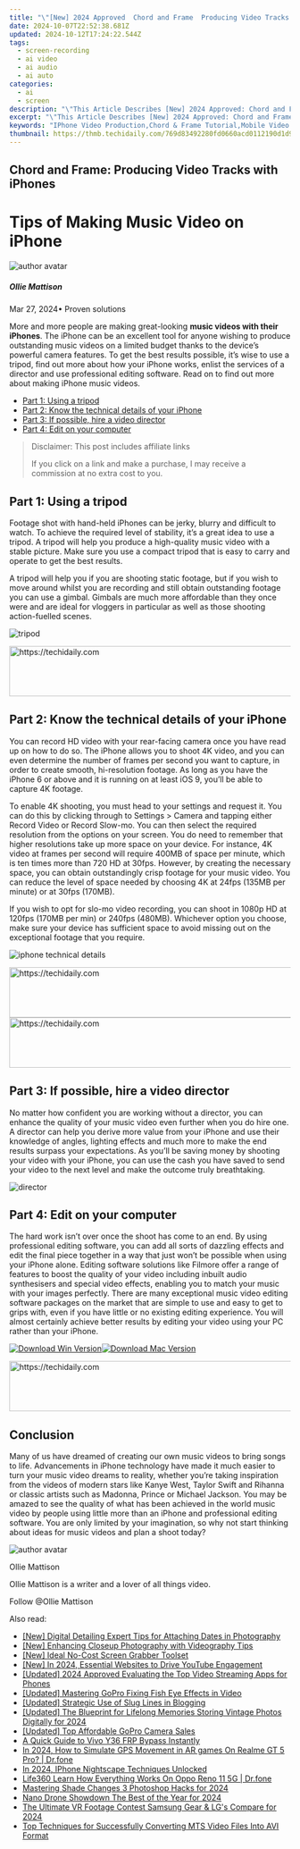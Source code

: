 ```yaml
---
title: "\"[New] 2024 Approved  Chord and Frame  Producing Video Tracks with iPhones\""
date: 2024-10-07T22:52:38.681Z
updated: 2024-10-12T17:24:22.544Z
tags: 
  - screen-recording
  - ai video
  - ai audio
  - ai auto
categories: 
  - ai
  - screen
description: "\"This Article Describes [New] 2024 Approved: Chord and Frame: Producing Video Tracks with iPhones\""
excerpt: "\"This Article Describes [New] 2024 Approved: Chord and Frame: Producing Video Tracks with iPhones\""
keywords: "IPhone Video Production,Chord & Frame Tutorial,Mobile Video Editing,IOS Video Tracks,DIY iPhone Videos,Music Chords in Film,Frames for Mobile Media"
thumbnail: https://thmb.techidaily.com/769d83492280fd0660acd0112190d1d990d0e4305860168c39e79719f29b2ea7.jpg
---
```


## Chord and Frame: Producing Video Tracks with iPhones

# Tips of Making Music Video on iPhone

![author avatar](https://images.wondershare.com/filmora/article-images/ollie-mattison.jpg)

##### Ollie Mattison

 Mar 27, 2024• Proven solutions

 More and more people are making great-looking **music videos with their iPhones**. The iPhone can be an excellent tool for anyone wishing to produce outstanding music videos on a limited budget thanks to the device’s powerful camera features. To get the best results possible, it’s wise to use a tripod, find out more about how your iPhone works, enlist the services of a director and use professional editing software. Read on to find out more about making iPhone music videos.

* [Part 1: Using a tripod](#part1)
* [Part 2: Know the technical details of your iPhone](#part2)
* [Part 3: If possible, hire a video director](#part3)
* [Part 4: Edit on your computer](#part4)

>  Disclaimer: This post includes affiliate links
>
>  If you click on a link and make a purchase, I may receive a commission at no extra cost to you.
>

## Part 1: Using a tripod

 Footage shot with hand-held iPhones can be jerky, blurry and difficult to watch. To achieve the required level of stability, it’s a great idea to use a tripod. A tripod will help you produce a high-quality music video with a stable picture. Make sure you use a compact tripod that is easy to carry and operate to get the best results.

 A tripod will help you if you are shooting static footage, but if you wish to move around whilst you are recording and still obtain outstanding footage you can use a gimbal. Gimbals are much more affordable than they once were and are ideal for vloggers in particular as well as those shooting action-fuelled scenes.

![tripod](https://images.wondershare.com/filmora/article-images/jellyfish-metal-spring-tripod.jpg)

<!-- affiliate ads begin -->
<a href="https://aligracehair.sjv.io/c/5597632/1884002/19272" target="_top" id="1884002">
  <img src="//a.impactradius-go.com/display-ad/19272-1884002" border="0" alt="https://techidaily.com" width="728" height="90"/>
</a>
<img height="0" width="0" src="https://aligracehair.sjv.io/i/5597632/1884002/19272" style="position:absolute;visibility:hidden;" border="0" />
<!-- affiliate ads end -->

## Part 2: Know the technical details of your iPhone

 You can record HD video with your rear-facing camera once you have read up on how to do so. The iPhone allows you to shoot 4K video, and you can even determine the number of frames per second you want to capture, in order to create smooth, hi-resolution footage. As long as you have the iPhone 6 or above and it is running on at least iOS 9, you’ll be able to capture 4K footage.

 To enable 4K shooting, you must head to your settings and request it. You can do this by clicking through to Settings > Camera and tapping either Record Video or Record Slow-mo. You can then select the required resolution from the options on your screen. You do need to remember that higher resolutions take up more space on your device. For instance, 4K video at frames per second will require 400MB of space per minute, which is ten times more than 720 HD at 30fps. However, by creating the necessary space, you can obtain outstandingly crisp footage for your music video. You can reduce the level of space needed by choosing 4K at 24fps (135MB per minute) or at 30fps (170MB).

 If you wish to opt for slo-mo video recording, you can shoot in 1080p HD at 120fps (170MB per min) or 240fps (480MB). Whichever option you choose, make sure your device has sufficient space to avoid missing out on the exceptional footage that you require.

![iphone technical details](https://images.wondershare.com/filmora/article-images/Shooting-iPhone.jpg)

<!-- affiliate ads begin -->
<a href="https://appsumo.8odi.net/c/5597632/2144288/7443" target="_top" id="2144288">
  <img src="//a.impactradius-go.com/display-ad/7443-2144288" border="0" alt="https://techidaily.com" width="728" height="90"/>
</a>
<img height="0" width="0" src="https://appsumo.8odi.net/i/5597632/2144288/7443" style="position:absolute;visibility:hidden;" border="0" />
<!-- affiliate ads end -->

<!-- affiliate ads begin -->
<a href="https://appsumo.8odi.net/c/5597632/2094421/7443" target="_top" id="2094421">
  <img src="//a.impactradius-go.com/display-ad/7443-2094421" border="0" alt="https://techidaily.com" width="728" height="90"/>
</a>
<img height="0" width="0" src="https://appsumo.8odi.net/i/5597632/2094421/7443" style="position:absolute;visibility:hidden;" border="0" />
<!-- affiliate ads end -->

## Part 3: If possible, hire a video director

 No matter how confident you are working without a director, you can enhance the quality of your music video even further when you do hire one. A director can help you derive more value from your iPhone and use their knowledge of angles, lighting effects and much more to make the end results surpass your expectations. As you’ll be saving money by shooting your video with your iPhone, you can use the cash you have saved to send your video to the next level and make the outcome truly breathtaking.

![director](https://images.wondershare.com/filmora/article-images/director.jpg)

## Part 4: Edit on your computer

 The hard work isn’t over once the shoot has come to an end. By using professional editing software, you can add all sorts of dazzling effects and edit the final piece together in a way that just won’t be possible when using your iPhone alone. Editing software solutions like Filmore offer a range of features to boost the quality of your video including inbuilt audio synthesisers and special video effects, enabling you to match your music with your images perfectly. There are many exceptional music video editing software packages on the market that are simple to use and easy to get to grips with, even if you have little or no existing editing experience. You will almost certainly achieve better results by editing your video using your PC rather than your iPhone.

[![Download Win Version](https://images.wondershare.com/filmora/guide/download-btn-win.jpg)](https://tools.techidaily.com/wondershare/filmora/download/)[![Download Mac Version](https://images.wondershare.com/filmora/guide/download-btn-mac.jpg)](https://tools.techidaily.com/wondershare/filmora/download/)

<!-- affiliate ads begin -->
<a href="https://aligracehair.sjv.io/c/5597632/1902324/19272" target="_top" id="1902324">
  <img src="//a.impactradius-go.com/display-ad/19272-1902324" border="0" alt="https://techidaily.com" width="728" height="90"/>
</a>
<img height="0" width="0" src="https://aligracehair.sjv.io/i/5597632/1902324/19272" style="position:absolute;visibility:hidden;" border="0" />
<!-- affiliate ads end -->

## Conclusion

 Many of us have dreamed of creating our own music videos to bring songs to life. Advancements in iPhone technology have made it much easier to turn your music video dreams to reality, whether you’re taking inspiration from the videos of modern stars like Kanye West, Taylor Swift and Rihanna or classic artists such as Madonna, Prince or Michael Jackson. You may be amazed to see the quality of what has been achieved in the world music video by people using little more than an iPhone and professional editing software. You are only limited by your imagination, so why not start thinking about ideas for music videos and plan a shoot today?

![author avatar](https://images.wondershare.com/filmora/article-images/ollie-mattison.jpg)

Ollie Mattison

Ollie Mattison is a writer and a lover of all things video.

Follow @Ollie Mattison


<ins class="adsbygoogle"
     style="display:block"
     data-ad-format="autorelaxed"
     data-ad-client="ca-pub-7571918770474297"
     data-ad-slot="1223367746"></ins>



<ins class="adsbygoogle"
     style="display:block"
     data-ad-client="ca-pub-7571918770474297"
     data-ad-slot="8358498916"
     data-ad-format="auto"
     data-full-width-responsive="true"></ins>


<span class="atpl-alsoreadstyle">Also read:</span>
<div><ul>
<li><a href="https://fox-hovers.techidaily.com/new-digital-detailing-expert-tips-for-attaching-dates-in-photography/"><u>[New] Digital Detailing Expert Tips for Attaching Dates in Photography</u></a></li>
<li><a href="https://fox-hovers.techidaily.com/new-enhancing-closeup-photography-with-videography-tips/"><u>[New] Enhancing Closeup Photography with Videography Tips</u></a></li>
<li><a href="https://desktop-recording.techidaily.com/new-ideal-no-cost-screen-grabber-toolset/"><u>[New] Ideal No-Cost Screen Grabber Toolset</u></a></li>
<li><a href="https://fox-hovers.techidaily.com/new-in-2024-essential-websites-to-drive-youtube-engagement/"><u>[New] In 2024, Essential Websites to Drive YouTube Engagement</u></a></li>
<li><a href="https://facebook-record-videos.techidaily.com/updated-2024-approved-evaluating-the-top-video-streaming-apps-for-phones/"><u>[Updated] 2024 Approved Evaluating the Top Video Streaming Apps for Phones</u></a></li>
<li><a href="https://extra-approaches.techidaily.com/updated-mastering-gopro-fixing-fish-eye-effects-in-video/"><u>[Updated] Mastering GoPro Fixing Fish Eye Effects in Video</u></a></li>
<li><a href="https://article-files.techidaily.com/updated-strategic-use-of-slug-lines-in-blogging/"><u>[Updated] Strategic Use of Slug Lines in Blogging</u></a></li>
<li><a href="https://vp-tips.techidaily.com/updated-the-blueprint-for-lifelong-memories-storing-vintage-photos-digitally-for-2024/"><u>[Updated] The Blueprint for Lifelong Memories Storing Vintage Photos Digitally for 2024</u></a></li>
<li><a href="https://fox-hovers.techidaily.com/updated-top-affordable-gopro-camera-sales/"><u>[Updated] Top Affordable GoPro Camera Sales</u></a></li>
<li><a href="https://bypass-frp.techidaily.com/a-quick-guide-to-vivo-y36-frp-bypass-instantly-by-drfone-android/"><u>A Quick Guide to Vivo Y36 FRP Bypass Instantly</u></a></li>
<li><a href="https://review-topics.techidaily.com/in-2024-how-to-simulate-gps-movement-in-ar-games-on-realme-gt-5-pro-drfone-by-drfone-virtual-android/"><u>In 2024, How to Simulate GPS Movement in AR games On Realme GT 5 Pro? | Dr.fone</u></a></li>
<li><a href="https://fox-hovers.techidaily.com/in-2024-iphone-nightscape-techniques-unlocked/"><u>In 2024, IPhone Nightscape Techniques Unlocked</u></a></li>
<li><a href="https://fake-location.techidaily.com/life360-learn-how-everything-works-on-oppo-reno-11-5g-drfone-by-drfone-virtual-android/"><u>Life360 Learn How Everything Works On Oppo Reno 11 5G | Dr.fone</u></a></li>
<li><a href="https://fox-hovers.techidaily.com/mastering-shade-changes-3-photoshop-hacks-for-2024/"><u>Mastering Shade Changes 3 Photoshop Hacks for 2024</u></a></li>
<li><a href="https://fox-hovers.techidaily.com/nano-drone-showdown-the-best-of-the-year-for-2024/"><u>Nano Drone Showdown The Best of the Year for 2024</u></a></li>
<li><a href="https://fox-hovers.techidaily.com/the-ultimate-vr-footage-contest-samsung-gear-and-lgs-compare-for-2024/"><u>The Ultimate VR Footage Contest Samsung Gear & LG's Compare for 2024</u></a></li>
<li><a href="https://media-tips.techidaily.com/top-techniques-for-successfully-converting-mts-video-files-into-avi-format/"><u>Top Techniques for Successfully Converting MTS Video Files Into AVI Format</u></a></li>
</ul></div>

